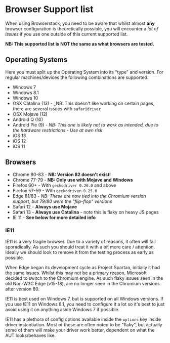 # Browser Support list

When using Browserstack, you need to be aware that whilst almost **any** browser configuration is theoretically possible,
you will encounter a _lot of issues_ if you use one outside of this current supported list.

**NB: This supported list is NOT the same as what browsers are tested.**

## Operating Systems

Here you must split up the Operating System into its "type" and version. For regular machines/devices the following
combinations are supported.

- Windows 7
- Windows 8.1
- Windows 10
- OSX Catalina (13) - \_NB: This doesn't like working on certain pages, there are several issues with `safaridriver`
- OSX Mojave (12)
- Android Q (10)
- Android Pie (9) - _NB: This one is likely not to work as intended, due to the hardware restrictions - Use at own risk_
- iOS 13
- iOS 12
- iOS 11

## Browsers

- Chrome 80-83 - **NB: Version 82 doesn't exist!**
- Chrome 77-79 - **NB: Only use with Mojave and Windows**
- Firefox 60+ - With `geckodriver 0.26.0` and above
- Firefox 57-59 - With `geckodriver 0.25.0`
- Edge 81/83 - _NB: These are now tied into the Chromium version support, but 79/80 were the "flip-flop" versions_
- Safari 12 - **Always use Mojave**
- Safari 13 - **Always use Catalina** - note this is flaky on heavy JS pages
- IE 11 - **See below for more detailed info**

### IE11

IE11 is a very fragile browser. Due to a variety of reasons, it often will fail sporadically. As such you should treat
it with a bit more care / attention. Ideally we should look to remove it from the testing process as early as possible.

When Edge began its development cycle as Project Spartan, initially it had the same issues. Whilst this may not be a
primary reason, Microsoft decided to switch to the Chromium engine. As such flaky issues seen in the old Non-W3C Edge
(v15-18), are no longer seen in the Chromium versions after version 80.

IE11 is best used on Windows 7, but is supported on all Windows versions. If you use IE11 on Windows 8.1, you need to
configure it a lot so it's best to just avoid using it on anything aside Windows 7 if possible.

IE11 has a plethora of config options available inside the `options` key inside driver instantiation. Most of these are
often noted to be "flaky", but actually some of them will make your driver work better, dependent on what the
AUT looks/behaves like.
